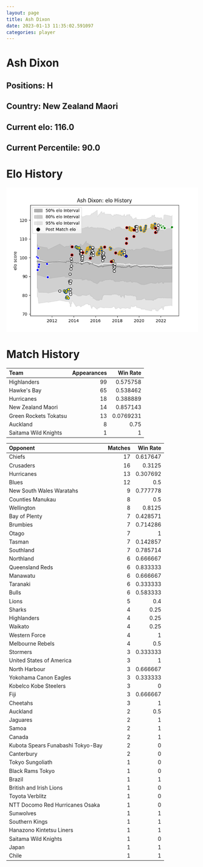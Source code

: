 ```yaml
---  
layout: page  
title: Ash Dixon  
date: 2023-01-13 11:35:02.591097  
categories: player  
---
```

# Ash Dixon

## Positions: H

## Country: New Zealand Maori

## Current elo: 116.0

## Current Percentile: 90.0

# Elo History


![elo history](history_AshDixon.png)
# Match History


| Team                  |   Appearances |   Win Rate |
|:----------------------|--------------:|-----------:|
| Highlanders           |            99 |  0.575758  |
| Hawke's Bay           |            65 |  0.538462  |
| Hurricanes            |            18 |  0.388889  |
| New Zealand Maori     |            14 |  0.857143  |
| Green Rockets Tokatsu |            13 |  0.0769231 |
| Auckland              |             8 |  0.75      |
| Saitama Wild Knights  |             1 |  1         |

| Opponent                          |   Matches |   Win Rate |
|:----------------------------------|----------:|-----------:|
| Chiefs                            |        17 |   0.617647 |
| Crusaders                         |        16 |   0.3125   |
| Hurricanes                        |        13 |   0.307692 |
| Blues                             |        12 |   0.5      |
| New South Wales Waratahs          |         9 |   0.777778 |
| Counties Manukau                  |         8 |   0.5      |
| Wellington                        |         8 |   0.8125   |
| Bay of Plenty                     |         7 |   0.428571 |
| Brumbies                          |         7 |   0.714286 |
| Otago                             |         7 |   1        |
| Tasman                            |         7 |   0.142857 |
| Southland                         |         7 |   0.785714 |
| Northland                         |         6 |   0.666667 |
| Queensland Reds                   |         6 |   0.833333 |
| Manawatu                          |         6 |   0.666667 |
| Taranaki                          |         6 |   0.333333 |
| Bulls                             |         6 |   0.583333 |
| Lions                             |         5 |   0.4      |
| Sharks                            |         4 |   0.25     |
| Highlanders                       |         4 |   0.25     |
| Waikato                           |         4 |   0.25     |
| Western Force                     |         4 |   1        |
| Melbourne Rebels                  |         4 |   0.5      |
| Stormers                          |         3 |   0.333333 |
| United States of America          |         3 |   1        |
| North Harbour                     |         3 |   0.666667 |
| Yokohama Canon Eagles             |         3 |   0.333333 |
| Kobelco Kobe Steelers             |         3 |   0        |
| Fiji                              |         3 |   0.666667 |
| Cheetahs                          |         3 |   1        |
| Auckland                          |         2 |   0.5      |
| Jaguares                          |         2 |   1        |
| Samoa                             |         2 |   1        |
| Canada                            |         2 |   1        |
| Kubota Spears Funabashi Tokyo-Bay |         2 |   0        |
| Canterbury                        |         2 |   0        |
| Tokyo Sungoliath                  |         1 |   0        |
| Black Rams Tokyo                  |         1 |   0        |
| Brazil                            |         1 |   1        |
| British and Irish Lions           |         1 |   0        |
| Toyota Verblitz                   |         1 |   0        |
| NTT Docomo Red Hurricanes Osaka   |         1 |   0        |
| Sunwolves                         |         1 |   1        |
| Southern Kings                    |         1 |   1        |
| Hanazono Kintetsu Liners          |         1 |   1        |
| Saitama Wild Knights              |         1 |   0        |
| Japan                             |         1 |   1        |
| Chile                             |         1 |   1        |
